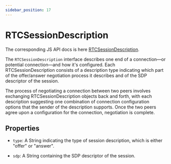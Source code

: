 ```yaml
---
sidebar_position: 17
---
```


# RTCSessionDescription

The corresponding JS API docs is here [RTCSessionDescription](https://developer.mozilla.org/en-US/docs/Web/API/RTCSessionDescription).

The `RTCSessionDescription` interface describes one end of a connection—or potential connection—and how it's configured. Each RTCSessionDescription consists of a description type indicating which part of the offer/answer negotiation process it describes and of the SDP descriptor of the session.

The process of negotiating a connection between two peers involves exchanging RTCSessionDescription objects back and forth, with each description suggesting one combination of connection configuration options that the sender of the description supports. Once the two peers agree upon a configuration for the connection, negotiation is complete.

## Properties

- `type`: A String indicating the type of session description, which is either "offer" or "answer".

- `sdp`: A String containing the SDP descriptor of the session.